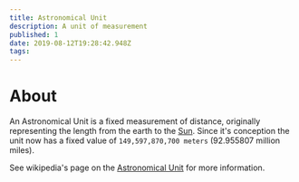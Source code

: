 ```yaml
---
title: Astronomical Unit
description: A unit of measurement
published: 1
date: 2019-08-12T19:28:42.948Z
tags: 
---
```


# About
An Astronomical Unit is a fixed measurement of distance, originally representing the length from the earth to the [Sun](/astronomical/star/sun). Since it's conception the unit now has a fixed value of `149,597,870,700 meters` (92.955807 million miles).

See wikipedia's page on the [Astronomical Unit](https://en.wikipedia.org/wiki/Astronomical_unit) for more information.